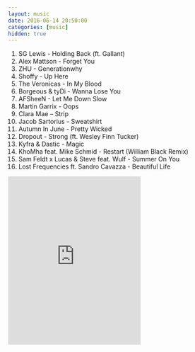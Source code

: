 ```yaml
---
layout: music
date: 2016-06-14 20:50:00
categories: [music]
hidden: true
---
```


1. SG Lewis - Holding Back (ft. Gallant)
2. Alex Mattson - Forget You
3. ZHU - Generationwhy
4. Shoffy - Up Here
5. The Veronicas - In My Blood
6. Borgeous & tyDi - Wanna Lose You
7. AFSheeN - Let Me Down Slow
8. Martin Garrix - Oops
9. Clara Mae – Strip
10. Jacob Sartorius - Sweatshirt
11. Autumn In June - Pretty Wicked
12. Dropout - Strong (ft. Wesley Finn Tucker)
13. Kyfra & Dastic - Magic
14. KhoMha feat. Mike Schmid - Restart (William Black Remix)
15. Sam Feldt x Lucas & Steve feat. Wulf - Summer On You
16. Lost Frequencies ft. Sandro Cavazza - Beautiful Life

<div class="center">
  <iframe src="https://embed.spotify.com/?uri=spotify%3Aalbum%3A5RpkF55XZzzpWO0CnqcWw8&theme=white" width="300" height="380" frameborder="0" allowtransparency="true"></iframe>
</div>